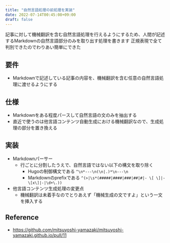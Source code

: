 ```yaml
---
title: "自然言語処理の前処理を実装"
date: 2022-07-14T00:45:08+09:00
draft: false
---
```


記事に対して機械翻訳を含む自然言語処理を行えるようにするため、人間が記述するMarkdownの自然言語部分のみを取り出す処理を書きます
正規表現で全て判別できたのでわりあい簡単にできた

## 要件
- Markdownで記述している記事の内容を、機械翻訳を含む任意の自然言語処理に渡せるようにする

## 仕様
- Markdownをある程度パースして自然言語の文のみを抽出する
- 直近で使うのは他言語コンテンツ自動生成における機械翻訳なので、生成処理の部分を置き換える

## 実装
- Markdownパーサー
  - 行ごとに分割したうえで、自然言語ではない以下の構文を取り除く
    - Hugoの制御構文である `^\n*---\n(\n|.)*\n---\n` 
    - Markdownのprefixである `^(>|\s*(#####|####|###|##|#|- \[ \]|- \[x\]|-|\d+\.))`
- 他言語コンテンツ生成処理の変更点
  - 機械翻訳は未着手なのでとりあえず「機械生成の文ですよ」という一文を挿入する

## Reference
- https://github.com/mitsuyoshi-yamazaki/mitsuyoshi-yamazaki.github.io/pull/11
